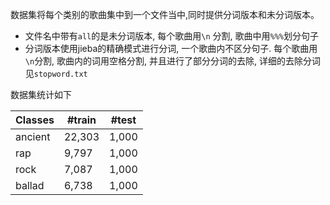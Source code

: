 数据集将每个类别的歌曲集中到一个文件当中,同时提供分词版本和未分词版本。

* 文件名中带有`all`的是未分词版本, 每个歌曲用`\n` 分割, 歌曲中用`%%%`划分句子
* 分词版本使用jieba的精确模式进行分词, 一个歌曲内不区分句子. 每个歌曲用`\n`分割, 歌曲内的词用空格分割, 并且进行了部分分词的去除, 详细的去除分词见`stopword.txt`

数据集统计如下

| Classes | #train  | #test  |
| ------- | ------- | ------ |
| ancient | 22,303  | 1,000  |
| rap     | 9,797   | 1,000  |
| rock    | 7,087   | 1,000  |
| ballad  | 6,738   | 1,000  |
